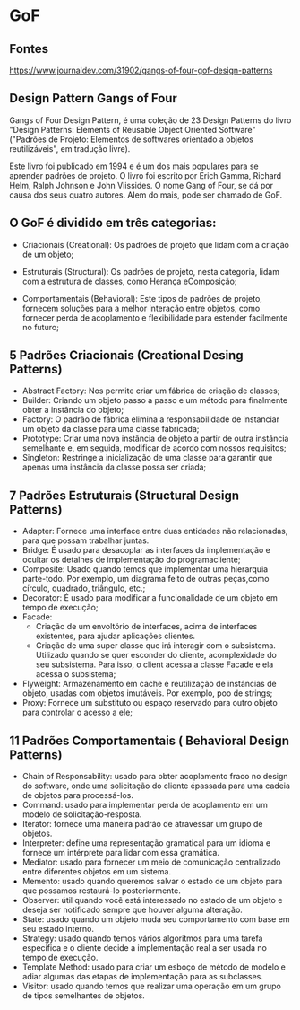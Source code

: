 ﻿# GoF

## Fontes

https://www.journaldev.com/31902/gangs-of-four-gof-design-patterns

## Design Pattern Gangs of Four

Gangs of Four Design Pattern, é uma coleção de 23 Design Patterns do livro "Design Patterns: Elements of Reusable Object Oriented Software" ("Padrões de Projeto: Elementos de softwares orientado a objetos reutilizáveis", em tradução livre).

Este livro foi publicado em 1994 e é um dos mais populares para se aprender padrões de projeto. O livro foi escrito por Erich Gamma, Richard Helm, Ralph Johnson e John Vlissides. O nome Gang of Four, se dá por causa dos seus quatro autores. Alem do mais, pode ser chamado de GoF.

## O GoF é dividido em três categorias:

- Criacionais (Creational): Os padrões de projeto que lidam com a criação de um objeto;

- Estruturais (Structural): Os padrões de projeto, nesta categoria, lidam com a estrutura de classes, como Herança eComposição;

- Comportamentais (Behavioral): Este tipos de padrões de projeto, fornecem soluções para a melhor interação entre objetos, como fornecer perda de acoplamento e flexibilidade para estender facilmente no futuro;

## 5 Padrões Criacionais (Creational Desing Patterns)
	
- Abstract Factory: Nos permite criar um fábrica de criação de classes;
- Builder: Criando um objeto passo a passo e um método para finalmente obter a instância do objeto;
- Factory: O padrão de fábrica elimina a responsabilidade de instanciar um objeto da classe para uma classe fabricada;
- Prototype: Criar uma nova instância de objeto a partir de outra instância semelhante e, em seguida, modificar de acordo com nossos requisitos;
- Singleton: Restringe a inicialização de uma classe para garantir que apenas uma instância da classe possa ser criada;

## 7 Padrões Estruturais (Structural Design Patterns)

- Adapter: Fornece uma interface entre duas entidades não relacionadas, para que possam trabalhar juntas.
- Bridge: É usado para desacoplar as interfaces da implementação e ocultar os detalhes de implementação do programacliente;
- Composite: Usado quando temos que implementar uma hierarquia parte-todo. Por exemplo, um diagrama feito de outras peças,como círculo, quadrado, triângulo, etc.;
- Decorator: É usado para modificar a funcionalidade de um objeto em tempo de execução;
- Facade:  
	* Criação de um envoltório de interfaces, acima de interfaces existentes, para ajudar aplicações clientes.
	* Criação de uma super classe que irá interagir com o subsistema. Utilizado quando se quer esconder do cliente, acomplexidade do seu subsistema. Para isso, o client acessa a classe Facade e ela acessa o subsistema;
- Flyweight: Armazenamento em cache e reutilização de instâncias de objeto, usadas com objetos imutáveis. Por exemplo, poo de strings;
- Proxy: Fornece um substituto ou espaço reservado para outro objeto para controlar o acesso a ele;

## 11 Padrões Comportamentais ( Behavioral Design Patterns)

- Chain of Responsability: usado para obter acoplamento fraco no design do software, onde uma solicitação do cliente épassada para uma cadeia de objetos para processá-los.
- Command: usado para implementar perda de acoplamento em um modelo de solicitação-resposta.
- Iterator: fornece uma maneira padrão de atravessar um grupo de objetos.
- Interpreter: define uma representação gramatical para um idioma e fornece um intérprete para lidar com essa gramática.
- Mediator: usado para fornecer um meio de comunicação centralizado entre diferentes objetos em um sistema.
- Memento: usado quando queremos salvar o estado de um objeto para que possamos restaurá-lo posteriormente.
- Observer: útil quando você está interessado no estado de um objeto e deseja ser notificado sempre que houver alguma alteração.
- State: usado quando um objeto muda seu comportamento com base em seu estado interno.
- Strategy: usado quando temos vários algoritmos para uma tarefa específica e o cliente decide a implementação real a ser usada no tempo de execução.
- Template Method: usado para criar um esboço de método de modelo e adiar algumas das etapas de implementação para as subclasses.
- Visitor: usado quando temos que realizar uma operação em um grupo de tipos semelhantes de objetos.